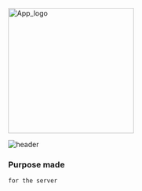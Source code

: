 
<img width="256" height="256" alt="App_logo" class="center" src="https://user-images.githubusercontent.com/34180230/198815948-bbbbce9e-6aa7-4f01-8b7a-2853fb38bd7b.png">

![header](https://capsule-render.vercel.app/api?type=cylinder&text=Vee&color=random&animation=fadeIn&fontAlign=50&height=200&fontAlignY=50)

### Purpose made
```
for the server
```
